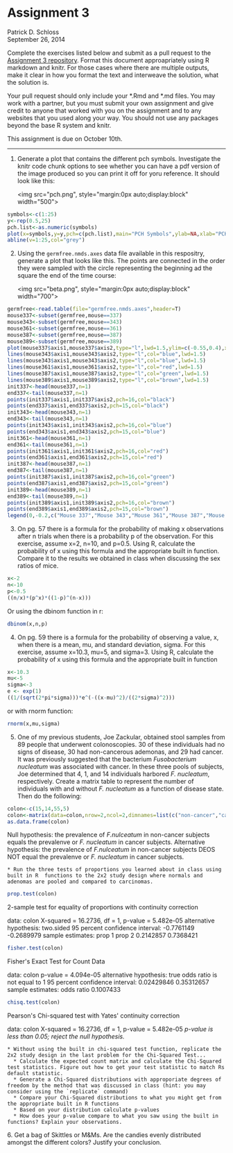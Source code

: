 # Assignment 3
Patrick D. Schloss  
September 26, 2014  

Complete the exercises listed below and submit as a pull request to the [Assignment 3 repository](http://www.github.com/microbialinformatics/assignment03).  Format this document approapriately using R markdown and knitr. For those cases where there are multiple outputs, make it clear in how you format the text and interweave the solution, what the solution is.

Your pull request should only include your *.Rmd and *.md files. You may work with a partner, but you must submit your own assignment and give credit to anyone that worked with you on the assignment and to any websites that you used along your way. You should not use any packages beyond the base R system and knitr.

This assignment is due on October 10th.

------

1.  Generate a plot that contains the different pch symbols. Investigate the knitr code chunk options to see whether you can have a pdf version of the image produced so you can print it off for yoru reference. It should look like this:

    <img src="pch.png", style="margin:0px auto;display:block" width="500">
    
```r
symbols<-c(1:25)
y<-rep(0.5,25)
pch.list<-as.numeric(symbols)
plot(x=symbols,y=y,pch=c(pch.list),main="PCH Symbols",ylab=NA,xlab="PCH value",at=1:25,frame.plot=FALSE)
abline(v=1:25,col="grey")
```

2.  Using the `germfree.nmds.axes` data file available in this respositry, generate a plot that looks like this. The points are connected in the order they were sampled with the circle representing the beginning ad the square the end of the time course:

    <img src="beta.png", style="margin:0px auto;display:block" width="700">

```r
germfree<-read.table(file="germfree.nmds.axes",header=T)
mouse337<-subset(germfree,mouse==337)
mouse343<-subset(germfree,mouse==343)
mouse361<-subset(germfree,mouse==361)
mouse387<-subset(germfree,mouse==387)
mouse389<-subset(germfree,mouse==389)
plot(mouse337$axis1,mouse337$axis2,type="l",lwd=1.5,ylim=c(-0.55,0.4),xlim=c(-0.3,0.7),xlab="NMDS Axis 1",ylab="NMDS Axis 2")
lines(mouse343$axis1,mouse343$axis2,type="l",col="blue",lwd=1.5)
lines(mouse343$axis1,mouse343$axis2,type="l",col="blue",lwd=1.5)
lines(mouse361$axis1,mouse361$axis2,type="l",col="red",lwd=1.5)
lines(mouse387$axis1,mouse387$axis2,type="l",col="green",lwd=1.5)
lines(mouse389$axis1,mouse389$axis2,type="l",col="brown",lwd=1.5)
init337<-head(mouse337,n=1)
end337<-tail(mouse337,n=1)
points(init337$axis1,init337$axis2,pch=16,col="black")
points(end337$axis1,end337$axis2,pch=15,col="black")
init343<-head(mouse343,n=1)
end343<-tail(mouse343,n=1)
points(init343$axis1,init343$axis2,pch=16,col="blue")
points(end343$axis1,end343$axis2,pch=15,col="blue")
init361<-head(mouse361,n=1)
end361<-tail(mouse361,n=1)
points(init361$axis1,init361$axis2,pch=16,col="red")
points(end361$axis1,end361$axis2,pch=15,col="red")
init387<-head(mouse387,n=1)
end387<-tail(mouse387,n=1)
points(init387$axis1,init387$axis2,pch=16,col="green")
points(end387$axis1,end387$axis2,pch=15,col="green")
init389<-head(mouse389,n=1)
end389<-tail(mouse389,n=1)
points(init389$axis1,init389$axis2,pch=16,col="brown")
points(end389$axis1,end389$axis2,pch=15,col="brown")
legend(0,-0.2,c("Mouse 337","Mouse 343","Mouse 361","Mouse 387","Mouse 389"),lty=1,col=c("black","blue","red","green","brown"),cex=0.7)
```

3.  On pg. 57 there is a formula for the probability of making x observations after n trials when there is a probability p of the observation.  For this exercise, assume x=2, n=10, and p=0.5.  Using R, calculate the probability of x using this formula and the appropriate built in function. Compare it to the results we obtained in class when discussing the sex ratios of mice.

```r
x<-2
n<-10
p<-0.5
((n/x)*(p^x)*((1-p)^(n-x)))
```

Or using the dbinom function in r:

```r
dbinom(x,n,p)
```

4.  On pg. 59 there is a formula for the probability of observing a value, x, when there is a mean, mu, and standard deviation, sigma.  For this exercise, assume x=10.3, mu=5, and sigma=3.  Using R, calculate the probability of x using this formula and the appropriate built in function

```r
x<-10.3
mu<-5
sigma<-3
e <- exp(1) 
((1/(sqrt(2*pi*sigma)))*e^(-((x-mu)^2)/((2*sigma)^2)))
```

or with rnorm function:

```r
rnorm(x,mu,sigma)
```


5.  One of my previous students, Joe Zackular, obtained stool samples from 89 people that underwent colonoscopies.  30 of these individuals had no signs of disease, 30 had non-cancerous ademonas, and 29 had cancer.  It was previously suggested that the bacterium *Fusobacterium nucleatum* was associated with cancer.  In these three pools of subjects, Joe determined that 4, 1, and 14 individuals harbored *F. nucleatum*, respectively. Create a matrix table to represent the number of individuals with and without _F. nucleatum_ as a function of disease state.  Then do the following:

```r
colon<-c(15,14,55,5)
colon<-matrix(data=colon,nrow=2,ncol=2,dimnames=list(c("non-cancer","cancer"),c("neg","pos")))
as.data.frame(colon)
```
Null hypothesis: the prevalence of *F.nulceatum* in non-cancer subjects equals the prevalenve or *F. nucleatum* in cancer subjects.
Alternative hypothesis: the prevalence of *F.nulceatum* in non-cancer subjects DEOS NOT equal the prevalenve or *F. nucleatum* in cancer subjects.

    * Run the three tests of proportions you learned about in class using built in R  functions to the 2x2 study design where normals and adenomas are pooled and compared to carcinomas.
```r
prop.test(colon)
```
  2-sample test for equality of proportions with continuity
	correction

data:  colon
X-squared = 16.2736, df = 1, p-value = 5.482e-05
alternative hypothesis: two.sided
95 percent confidence interval:
 -0.7761149 -0.2689979
sample estimates:
   prop 1    prop 2 
0.2142857 0.7368421 
```r
fisher.test(colon)
```
  Fisher's Exact Test for Count Data

data:  colon
p-value = 4.094e-05
alternative hypothesis: true odds ratio is not equal to 1
95 percent confidence interval:
 0.02429846 0.35312657
sample estimates:
odds ratio 
 0.1007433 
```r
chisq.test(colon)
```
Pearson's Chi-squared test with Yates' continuity correction

data:  colon
X-squared = 16.2736, df = 1, p-value = 5.482e-05
*p-value is less than 0.05; reject the null hypothesis.*

    * Without using the built in chi-squared test function, replicate the 2x2 study design in the last problem for the Chi-Squared Test...
      * Calculate the expected count matrix and calculate the Chi-Squared test statistics. Figure out how to get your test statistic to match Rs default statistic.
      *	Generate a Chi-Squared distributions with approporiate degrees of freedom by the method that was discussed in class (hint: you may consider using the `replicate` command)
      * Compare your Chi-Squared distributions to what you might get from the appropriate built in R functions
      * Based on your distribution calculate p-values
      * How does your p-value compare to what you saw using the built in functions? Explain your observations.


6\.  Get a bag of Skittles or M&Ms.  Are the candies evenly distributed amongst the different colors?  Justify your conclusion.

